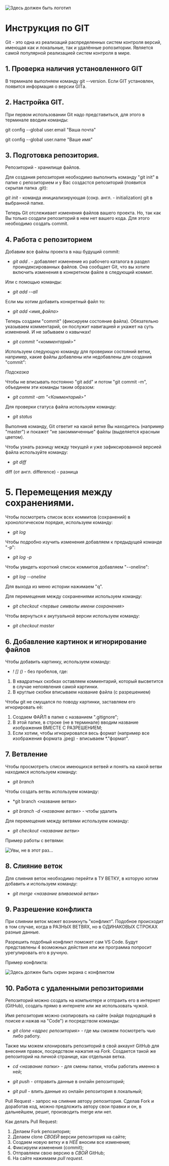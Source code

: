 ![Здесь должен быть логотип](Логотип.jpeg)
# Инструкция по GIT

Git - это одна из реализаций распределенных систем контроля версий, имеющая как и локальные, так и удалённые ропозитории. Является самой популярной реализацией систем контроля в мире.

## 1. Проверка наличия установленного GIT

В терминале выполняем команду git --version. Если GIT установлен, появится информация о версии GITа.

## 2. Настройка GIT. 

При первом использовании Git надо представиться, для этого в терминале вводим команды: 

git config --global user.email "Ваша почта"

git config --global user.name "Ваше имя"

## 3. Подготовка репозитория. 

Репозиторий - хранилище файлов.

Для создания репозитория необходимо выполнить команду "git init" в папке с репозиторием и у Вас создастся репозиторий (появится скрытая папка .git):

*git init* - команда инициализирующая (сокр. англ. - initialization) git в выбранной папке.

Теперь Git отслеживает изменения файлов вашего проекта. Но, так как Вы только создали репозиторий в нем нет вашего кода. Для этого необходимо создать commit.

## 4. Работа с репозиторием

 Добавим все файлы проекта в наш будущий commit:

* *git add .* - добавляет изменение из рабочего каталога в раздел проиндексированных файлов. Она сообщает Git, что вы хотите включить изменения в конкретном файле в следующий коммит.

Или с помощью команды: 

* *git add --all*

Если мы хотим добавить конкретный файл то:
* *git add <имя_файла>*

Теперь создаем "commit" (фиксируем состояние файла). Обязательно указываем комментарий, он послужит навигацией и укажет на суть изменений. И не забываем о кавычках!

* *git commit "<комментарий>"* 

Используем следующую команду для проверики состояний ветки, например, какие файлы добавлены или недобавлены для создания "commit":

*Подсказка*

Чтобы не вписывать постоянно "git add" и потом "git commit -m", объединем эти команды таким образом:

* *git commit -am "<Комментарий>"*

Для проверки статуса файла используем команду: 

* *git status* 

Выполнив команду, Git ответит на какой ветке Вы находитесь (например "master") и покажет "не закоммиченные" файлы (выделяется красным цветом).

Чтобы узнать разницу между текущей и уже зафиксированной версией файла используйте команду:

* *git diff* 

diff (от англ. difference) - разница

# 5. Перемещения между сохранениями.

Чтобы посмотреть список всех коммитов (сохранений) в хронологическом порядке, используем команду:

* *git log*

Чтобы подробно изучить изменения добавляем к предыдущей команде "-p":

* *git log -p*

Чтобы увидеть короткий список коммитов добавляем "--oneline":

* *git log --oneline*

Для выхода из меню истории нажимаем "q".

Для перемещения между сохранениями используем команду:

* *git checkout <первые символы имени сохранения>*

Чтобы вернуться к акутуальной версии используем команду:

* *git checkout master* 

## 6. Добавление картинок и игнорирование файлов

Чтобы добавить картинку, используем команду:

* *! [] ()*  - без пробелов, где:

1. В квадратных скобках оставляем комментарий, который высветится в случае непоявления самой картинки.
2. В круглые скобки вписываем название файла (с разрешением)

Чтобы git не смущался по поводу картинки, заставляем его игнорировать её:

1. Создаем ФАЙЛ  в папке с названием ".gitignore";
2. В этой папке, в строке (не в терминале) вводим название изображения ВМЕСТЕ С РАЗРЕШЕНИЕМ;
3. Если хотим, чтобы игнорировался весь формат (например все изображения формата .jpeg) - вписываем *."формат".

## 7. Ветвление

Чтобы просмотреть список имеющихся ветвей и понять на какой ветви находимся используем команду:

* *git branch*

Чтобы создать ветвь используем команду:

* *git branch <название ветви>

* *git branch -d <название ветви>* - чтобы удалить

Для перемещения между ветвями используем команду:

* *git checkout <название ветви>*
 
Пример работы с ветвями:

![Увы, не в этот раз...](Ветки.jpg)

## 8. Слияние веток 

Для слияния веток необходимо перейти в ТУ ВЕТКУ, в которую хотим добавить и используем команду:

* *git merge <название вливаемой ветви>*

## 9. Разрешение конфликта

При слиянии веток может возникнуть "конфликт". Подобное происходит в том случае, когда в РАЗНЫХ ВЕТВЯХ, но в ОДИНАКОВЫХ СТРОКАХ разные данные. 

Разрешить подобный конфликт поможет сам VS Code. Будут представлены 4 возможных действия или же программа попросит урегулировать его в ручную. 
 
 Пример конфликта:

 ![Здесь должен быть скрин экрана с конфликтом](Конфликт.jpg)

 ## 10. Работа с удаленными репозиториями

Репозиторий можно создать на компьютере и отпраить его в интернет (GitHub), создать прямо в интернете или же использовать чужой. 

Имя репозитория можно скопировать на сайте (найдя подходящий в поиске и нажав на "Code") и посредством команды:

* *git clone <адрес репозитория>* - где мы сможем посмотреть чью либо работу.

Также мы можем клонировать репозиторий в свой аккаунт GitHub для внесения правок, посредством нажатия на *Fork*. Создается такой же репозиторий на личной странице, как отдельная ветка.

* *cd <название папки>* - для смены папки, чтобы работать именно в ней;

* *git push* - отправить данные в онлайн репозиторий;

* *git pull* - влить данные из онлайн репозитория в локальный;

 Pull Request - запрос на слияние автору репозитория. Сделав Fork и доработав код, можно предложить автору свои правки и он, в дальнейшем, решит, производить merge или нет. 

Как делать Pull Request:

1. Делаем Fork репозитория; 
2. Делаем clone *СВОЕЙ* версии репозитория на сайте;
3. Создаем новую ветку и в *НЕЁ* вносим все изменения;
4. Фиксируем изменения (commit);
5. Отправляем свою версию в *СВОЙ* GitHub;
6. На сайте нажимаем *pull request*.

